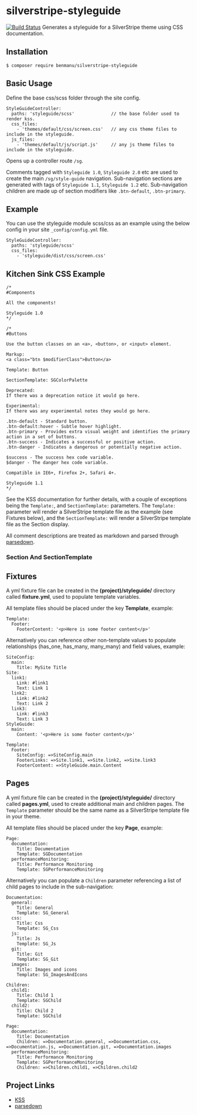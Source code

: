 # silverstripe-styleguide
[![Build Status](https://travis-ci.org/benmanu/silverstripe-styleguide.svg?branch=experiments%2Fpages)](https://travis-ci.org/benmanu/silverstripe-styleguide)
Generates a styleguide for a SilverStripe theme using CSS documentation.

## Installation
	
	$ composer require benmanu/silverstripe-styleguide

## Basic Usage
Define the base css/scss folder through the site config.

	StyleGuideController:
  	  paths: 'styleguide/scss' 				// the base folder used to render kss.
  	  css_files:
    	- 'themes/default/css/screen.css' 	// any css theme files to include in the styleguide.
  	  js_files:
    	- 'themes/default/js/script.js' 	// any js theme files to include in the styleguide.

Opens up a controller route `/sg`.

Comments tagged with `Styleguide 1.0`, `Styleguide 2.0` etc are used to create the main `/sg/style-guide` navigation.
Sub-navigation sections are generated with tags of `Styleguide 1.1`, `Styleguide 1.2` etc.
Sub-navigation children are made up of section modifiers like `.btn-default`, `.btn-primary`.

## Example
You can use the styleguide module scss/css as an example using the below config in your site `_config/config.yml` file.

	StyleGuideController:
  	  paths: 'styleguide/scss'
  	  css_files:
    	- 'styleguide/dist/css/screen.css'

## Kitchen Sink CSS Example
	/*
	#Components

	All the components!

	Styleguide 1.0
	*/

	/*
	#Buttons

	Use the button classes on an <a>, <button>, or <input> element.

	Markup: 
	<a class="btn $modifierClass">Button</a>

	Template: Button

	SectionTemplate: SGColorPalette

	Deprecated:
	If there was a deprecation notice it would go here.

	Experimental:
	If there was any experimental notes they would go here.

	.btn-default - Standard button.
	.btn-default:hover - Subtle hover highlight.
	.btn-primary - Provides extra visual weight and identifies the primary action in a set of buttons.
	.btn-success - Indicates a successful or positive action.
	.btn-danger - Indicates a dangerous or potentially negative action.

	$success - The success hex code variable.
	$danger - The danger hex code variable.

	Compatible in IE6+, Firefox 2+, Safari 4+.

	Styleguide 1.1
	*/

See the KSS documentation for further details, with a couple of exceptions being the `Template:`, and `SectionTemplate:` parameters. The `Template:` parameter will render a SilverStripe template file as the example (see Fixtures below), and the `SectionTemplate:` will render a SilverStripe template file as the Section display.

All comment descriptions are treated as markdown and parsed through [parsedown](http://parsedown.org/).

### Section And SectionTemplate

## Fixtures
A yml fixture file can be created in the **(project)/styleguide/** directory called **fixture.yml**, used to populate template variables. 

All template files should be placed under the key **Template**, example:
	
	Template:
  	  Footer:
  	  	FooterContent: '<p>Here is some footer content</p>'

Alternatively you can reference other non-template values to populate relationships (has_one, has_many, many_many) and field values, example:
	
	SiteConfig:
	  main:
	  	Title: MySite Title
    Site:
  	  link1:
        Link: #link1
        Text: Link 1
      link2:
        Link: #link2
        Text: Link 2
      link3:
        Link: #link3
        Text: Link 3
	StyleGuide:
  	  main:
        Content: '<p>Here is some footer content</p>'
	
	Template:
  	  Footer:
  	  	SiteConfig: =>SiteConfig.main
  	  	FooterLinks: =>Site.link1, =>Site.link2, =>Site.link3
  	  	FooterContent: =>StyleGuide.main.Content

## Pages
A yml fixture file can be created in the **(project)/styleguide/** directory called **pages.yml**, used to create additional main and children pages. The `Template` parameter should be the same name as a SilverStripe template file in your theme.

All template files should be placed under the key **Page**, example:

    Page:
      documentation:
        Title: Documentation
        Template: SGDocumentation
      performanceMonitoring:
        Title: Performance Monitoring
        Template: SGPerformanceMonitoring

Alternatively you can populate a `Children` parameter referencing a list of child pages to include in the sub-navigation:

	Documentation:
	  general:
	    Title: General
	    Template: SG_General
	  css:
	    Title: Css
	    Template: SG_Css
	  js:
	    Title: Js
	    Template: SG_Js
	  git:
	    Title: Git
	    Template: SG_Git
	  images:
	    Title: Images and icons
	    Template: SG_ImagesAndIcons

	Children:
	  child1:
	    Title: Child 1
	    Template: SGChild
	  child2:
	    Title: Child 2
	    Template: SGChild

	Page:
	  documentation:
	    Title: Documentation
	    Children: =>Documentation.general, =>Documentation.css, =>Documentation.js, =>Documentation.git, =>Documentation.images
	  performanceMonitoring:
	    Title: Performance Monitoring
	    Template: SGPerformanceMonitoring
	    Children: =>Children.child1, =>Children.child2

## Project Links
 * [KSS](http://warpspire.com/kss/)
 * [parsedown](http://parsedown.org/)

